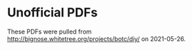 # Unofficial PDFs

These PDFs were pulled from http://bignose.whitetree.org/projects/botc/diy/ on 2021-05-26.
